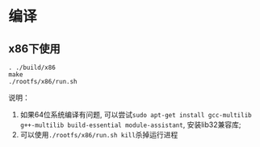 
# 编译
## x86下使用
```
. ./build/x86
make
./rootfs/x86/run.sh
```
说明：
1. 如果64位系统编译有问题, 可以尝试`sudo apt-get install gcc-multilib g++-multilib build-essential module-assistant`, 安装lib32兼容库;
2. 可以使用`./rootfs/x86/run.sh kill`杀掉运行进程

